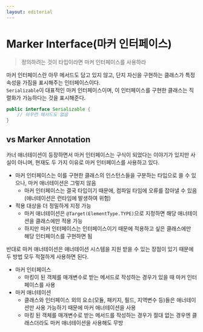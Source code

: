 ```yaml
---
layout: editorial
---
```


# Marker Interface(마커 인터페이스)

> 정의하려는 것이 타입이라면 마커 인터페이스를 사용하라

마커 인터페이스란 아무 메서드도 담고 있지 않고, 단지 자신을 구현하는 클래스가 특정 속성을 가짐을 표시해주는 인터페이스이다.  
`Serializable`이 대표적인 마커 인터페이스이며, 이 인터페이스를 구현한 클래스는 직렬화가 가능하다는 것을 표시해준다.

```java
public interface Serializable {
    // 아무런 메서드도 없음
}
```

## vs Marker Annotation

카너 애너테이션이 등장하면서 마커 인터페이스는 구식이 되었다는 이야기가 있지만 사실이 아니며, 현재도 두 가지 이유로 마커 인터페이스를 사용하고 있다.

- 마커 인터페이스는 이를 구현한 클래스의 인스턴스들을 구분하는 타입으로 쓸 수 있으나, 마커 애너테이션은 그렇지 않음
    - 마커 인터페이스는 결국 타입이기 때문에, 컴파일 타임에 오류를 잡아낼 수 있음(애너테이션은 런타임에 발생하여 위험)
- 적용 대상을 더 정밀하게 지정 가능
    - 마커 애너테이션은 `@Target(ElementType.TYPE)`으로 지정하면 해당 애너테이션을 클래스에만 적용 가능
    - 하지만 마커 인터페이스는 인터페이스이기 때문에 적용하고 싶은 클래스에만 해당 인터페이스를 구현하면 됨

반대로 마커 애너테이션은 애너테이션 시스템을 지원 받을 수 있는 장점이 있기 때문에 두 방법 모두 적절하게 사용하면 된다.

- 마커 인터페이스
    - 마킹이 된 객체를 매개변수로 받는 메서드로 작성하는 경우가 있을 때 마커 인터페이스를 사용
- 마커 애너테이션
    - 클래스와 인터페이스 외의 요소(모듈, 패키지, 필드, 지역변수 등)들은 애너테이션만 사용 가능하기 때문에 마커 애너테이션을 사용
    - 마킹 된 객체를 매개변수로 받는 메서드를 작성하는 경우가 절대 없는 경우엔 클래스더라도 마커 애너테이션을 사용해도 무방
